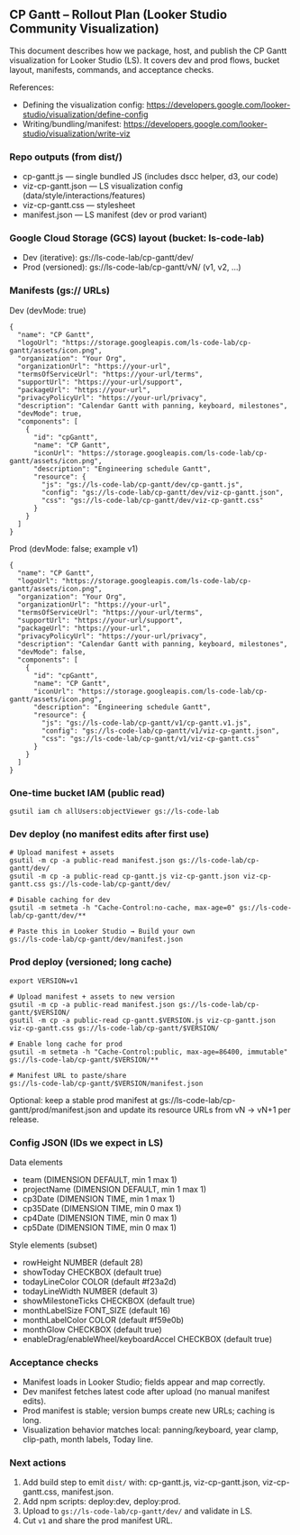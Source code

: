## CP Gantt – Rollout Plan (Looker Studio Community Visualization)

This document describes how we package, host, and publish the CP Gantt visualization for Looker Studio (LS). It covers dev and prod flows, bucket layout, manifests, commands, and acceptance checks.

References:
- Defining the visualization config: https://developers.google.com/looker-studio/visualization/define-config
- Writing/bundling/manifest: https://developers.google.com/looker-studio/visualization/write-viz

### Repo outputs (from dist/)
- cp-gantt.js — single bundled JS (includes dscc helper, d3, our code)
- viz-cp-gantt.json — LS visualization config (data/style/interactions/features)
- viz-cp-gantt.css — stylesheet
- manifest.json — LS manifest (dev or prod variant)

### Google Cloud Storage (GCS) layout (bucket: ls-code-lab)
- Dev (iterative): gs://ls-code-lab/cp-gantt/dev/
- Prod (versioned): gs://ls-code-lab/cp-gantt/vN/ (v1, v2, …)

### Manifests (gs:// URLs)
Dev (devMode: true)
```
{
  "name": "CP Gantt",
  "logoUrl": "https://storage.googleapis.com/ls-code-lab/cp-gantt/assets/icon.png",
  "organization": "Your Org",
  "organizationUrl": "https://your-url",
  "termsOfServiceUrl": "https://your-url/terms",
  "supportUrl": "https://your-url/support",
  "packageUrl": "https://your-url",
  "privacyPolicyUrl": "https://your-url/privacy",
  "description": "Calendar Gantt with panning, keyboard, milestones",
  "devMode": true,
  "components": [
    {
      "id": "cpGantt",
      "name": "CP Gantt",
      "iconUrl": "https://storage.googleapis.com/ls-code-lab/cp-gantt/assets/icon.png",
      "description": "Engineering schedule Gantt",
      "resource": {
        "js": "gs://ls-code-lab/cp-gantt/dev/cp-gantt.js",
        "config": "gs://ls-code-lab/cp-gantt/dev/viz-cp-gantt.json",
        "css": "gs://ls-code-lab/cp-gantt/dev/viz-cp-gantt.css"
      }
    }
  ]
}
```

Prod (devMode: false; example v1)
```
{
  "name": "CP Gantt",
  "logoUrl": "https://storage.googleapis.com/ls-code-lab/cp-gantt/assets/icon.png",
  "organization": "Your Org",
  "organizationUrl": "https://your-url",
  "termsOfServiceUrl": "https://your-url/terms",
  "supportUrl": "https://your-url/support",
  "packageUrl": "https://your-url",
  "privacyPolicyUrl": "https://your-url/privacy",
  "description": "Calendar Gantt with panning, keyboard, milestones",
  "devMode": false,
  "components": [
    {
      "id": "cpGantt",
      "name": "CP Gantt",
      "iconUrl": "https://storage.googleapis.com/ls-code-lab/cp-gantt/assets/icon.png",
      "description": "Engineering schedule Gantt",
      "resource": {
        "js": "gs://ls-code-lab/cp-gantt/v1/cp-gantt.v1.js",
        "config": "gs://ls-code-lab/cp-gantt/v1/viz-cp-gantt.json",
        "css": "gs://ls-code-lab/cp-gantt/v1/viz-cp-gantt.css"
      }
    }
  ]
}
```

### One-time bucket IAM (public read)
```
gsutil iam ch allUsers:objectViewer gs://ls-code-lab
```

### Dev deploy (no manifest edits after first use)
```
# Upload manifest + assets
gsutil -m cp -a public-read manifest.json gs://ls-code-lab/cp-gantt/dev/
gsutil -m cp -a public-read cp-gantt.js viz-cp-gantt.json viz-cp-gantt.css gs://ls-code-lab/cp-gantt/dev/

# Disable caching for dev
gsutil -m setmeta -h "Cache-Control:no-cache, max-age=0" gs://ls-code-lab/cp-gantt/dev/**

# Paste this in Looker Studio → Build your own
gs://ls-code-lab/cp-gantt/dev/manifest.json
```

### Prod deploy (versioned; long cache)
```
export VERSION=v1

# Upload manifest + assets to new version
gsutil -m cp -a public-read manifest.json gs://ls-code-lab/cp-gantt/$VERSION/
gsutil -m cp -a public-read cp-gantt.$VERSION.js viz-cp-gantt.json viz-cp-gantt.css gs://ls-code-lab/cp-gantt/$VERSION/

# Enable long cache for prod
gsutil -m setmeta -h "Cache-Control:public, max-age=86400, immutable" gs://ls-code-lab/cp-gantt/$VERSION/**

# Manifest URL to paste/share
gs://ls-code-lab/cp-gantt/$VERSION/manifest.json
```

Optional: keep a stable prod manifest at gs://ls-code-lab/cp-gantt/prod/manifest.json and update its resource URLs from vN → vN+1 per release.

### Config JSON (IDs we expect in LS)
Data elements
- team (DIMENSION DEFAULT, min 1 max 1)
- projectName (DIMENSION DEFAULT, min 1 max 1)
- cp3Date (DIMENSION TIME, min 1 max 1)
- cp35Date (DIMENSION TIME, min 0 max 1)
- cp4Date (DIMENSION TIME, min 0 max 1)
- cp5Date (DIMENSION TIME, min 0 max 1)

Style elements (subset)
- rowHeight NUMBER (default 28)
- showToday CHECKBOX (default true)
- todayLineColor COLOR (default #f23a2d)
- todayLineWidth NUMBER (default 3)
- showMilestoneTicks CHECKBOX (default true)
- monthLabelSize FONT_SIZE (default 16)
- monthLabelColor COLOR (default #f59e0b)
- monthGlow CHECKBOX (default true)
- enableDrag/enableWheel/keyboardAccel CHECKBOX (default true)

### Acceptance checks
- Manifest loads in Looker Studio; fields appear and map correctly.
- Dev manifest fetches latest code after upload (no manual manifest edits).
- Prod manifest is stable; version bumps create new URLs; caching is long.
- Visualization behavior matches local: panning/keyboard, year clamp, clip-path, month labels, Today line.

### Next actions
1) Add build step to emit `dist/` with: cp-gantt.js, viz-cp-gantt.json, viz-cp-gantt.css, manifest.json.
2) Add npm scripts: deploy:dev, deploy:prod.
3) Upload to `gs://ls-code-lab/cp-gantt/dev/` and validate in LS.
4) Cut `v1` and share the prod manifest URL.


